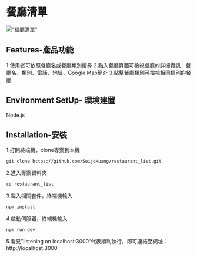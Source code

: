 # 餐廳清單
![“餐廳清單”](/AC作業/restaurant_List.png "餐廳清單")
## Features-產品功能
1.使用者可依照餐廳名或餐廳類別搜尋
2.點入餐廳頁面可檢視餐廳的詳細資訊：餐廳名、類別、電話、地址、Google Map簡介
3.點擊餐廳類別可檢視相同類別的餐廳
## Environment SetUp- 環境建置
Node.js
## Installation-安裝
1.打開終端機，clone專案到本機
```
git clone https://github.com/SeijoHuang/restaurant_list.git
```
2.進入專案資料夾
```
cd restaurant_list
```
3.載入相關套件，終端機輸入
```
npm install
```
4.啟動伺服器，終端機輸入
```
npm run dev
```
5.看見”listening on localhost:3000“代表順利執行，即可連結至網址：http://localhost:3000
